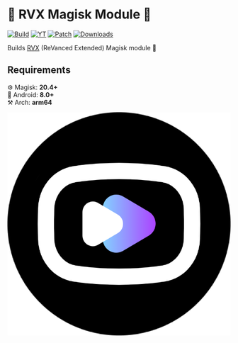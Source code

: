 
# :rocket: RVX Magisk Module :rocket:

[![Build](https://img.shields.io/github/actions/workflow/status/Infiniti151/rvx-magisk-module/ci.yml?branch=main&event=schedule&style=for-the-badge&labelColor=489FC3)](https://github.com/Infiniti151/rvx-magisk-module/actions/workflows/ci.yml) [![YT](https://img.shields.io/github/manifest-json/yt-version/Infiniti151/rvx-magisk-module?label=youtube&style=for-the-badge&labelColor=489FC3&color=E62C41)]() [![Patch](https://img.shields.io/github/v/tag/inotia00/revanced-patches?sort=semver&style=for-the-badge&label=patch&labelColor=489FC3&color=C327E3)](https://github.com/inotia00/revanced-patches/releases/latest) [![Downloads](https://img.shields.io/github/downloads/Infiniti151/rvx-magisk-module/total.svg?Label=Downloads&style=for-the-badge&labelColor=489FC3&color=E38A27)](https://github.com/Infiniti151/rvx-magisk-module/releases)

Builds [RVX](https://github.com/inotia00/revanced-patches) (ReVanced Extended)  Magisk module :pill:

## Requirements

:gear:	Magisk: <b>20.4+</b>  
:iphone: Android: <b>8.0+</b>  
:hammer_and_pick: Arch: <b>arm64</b>  

![RVX](RVX.png)
